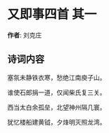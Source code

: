 # 又即事四首  其一

**作者**: 刘克庄

## 诗词内容

塞氛未静铁衣寒，愁绝江南庾子山。

谁使石郎捐一道，仅闻柴氏复三关。

西当太白余孤垒，北望神州隔几寰。

犹忆楼船建黄钺，夕烽明灭照龙湾。

